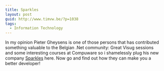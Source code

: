 ```yaml
---
title: Sparkles
layout: post
guid: http://www.timvw.be/?p=1038
tags:
  - Information Technology
---
```

In my opinion Pieter Gheysens is one of those persons that has contributed something valuable to the Belgian .Net community: Great Visug sessions and some interesting courses at Compuware so i shamelessly plug his new company [Sparkles](http://www.sparkles.be) here. Now go and find out how they can make you a better developer!
